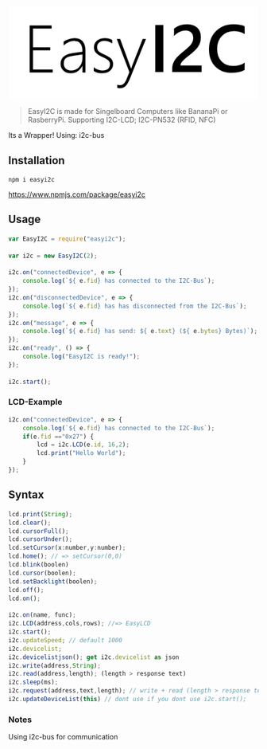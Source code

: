 ![EasyI2C](https://github.com/lucsoft-DevTeam/EasyI2C/blob/master/EasyI2C.png?raw=true)
> EasyI2C is made for Singelboard Computers like BananaPi or RasberryPi. Supporting I2C-LCD; I2C-PN532 (RFID, NFC)

Its a Wrapper! Using: i2c-bus

## Installation

    npm i easyi2c
    
https://www.npmjs.com/package/easyi2c
## Usage
```javascript
var EasyI2C = require("easyi2c");

var i2c = new EasyI2C(2);

i2c.on("connectedDevice", e => {
    console.log(`${ e.fid} has connected to the I2C-Bus`); 
});
i2c.on("disconnectedDevice", e => {
    console.log(`${ e.fid} has has disconnected from the I2C-Bus`);
});
i2c.on("message", e => {
    console.log(`${ e.fid} has send: ${ e.text} (${ e.bytes} Bytes)`);
});
i2c.on("ready", () => {
    console.log("EasyI2C is ready!");
});

i2c.start();
``` 
### LCD-Example
```javascript
i2c.on("connectedDevice", e => {
    console.log(`${ e.fid} has connected to the I2C-Bus`);
    if(e.fid =="0x27") {
        lcd = i2c.LCD(e.id, 16,2);
        lcd.print("Hello World");
    } 
});
```
## Syntax
```javascript
lcd.print(String);
lcd.clear();
lcd.cursorFull();
lcd.cursorUnder();
lcd.setCursor(x:number,y:number);
lcd.home(); // => setCursor(0,0)
lcd.blink(boolen)
lcd.cursor(boolen);
lcd.setBacklight(boolen);
lcd.off();
lcd.on();

i2c.on(name, func);
i2c.LCD(address,cols,rows); //=> EasyLCD
i2c.start();
i2c.updateSpeed; // default 1000
i2c.devicelist;
i2c.devicelistjson(); get i2c.devicelist as json
i2c.write(address,String);
i2c.read(address,length); (length > response text)
i2c.sleep(ms);
i2c.request(address,text,length); // write + read (length > response text)
i2c.updateDeviceList(this) // dont use if you dont use i2c.start();
```
### Notes

Using i2c-bus for communication 
